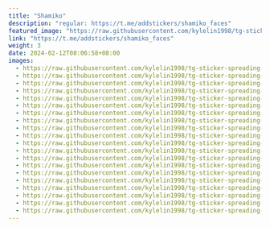 ```yaml
---
title: "Shamiko"
description: "regular: https://t.me/addstickers/shamiko_faces"
featured_image: "https://raw.githubusercontent.com/kylelin1998/tg-sticker-spreading-worldwide-images/main/img/a868e676-3648-4b9d-975d-a3682ecce0c5.jpg"
link: "https://t.me/addstickers/shamiko_faces"
weight: 3
date: 2024-02-12T08:06:58+08:00
images:
  - https://raw.githubusercontent.com/kylelin1998/tg-sticker-spreading-worldwide-images/main/img/a868e676-3648-4b9d-975d-a3682ecce0c5.jpg
  - https://raw.githubusercontent.com/kylelin1998/tg-sticker-spreading-worldwide-images/main/img/cb33fa7d-925a-4afc-8203-60e7034a6c8b.jpg
  - https://raw.githubusercontent.com/kylelin1998/tg-sticker-spreading-worldwide-images/main/img/2fe28c14-cc7c-49cd-9332-fe7f551afa25.jpg
  - https://raw.githubusercontent.com/kylelin1998/tg-sticker-spreading-worldwide-images/main/img/5c0958f6-7e16-44e2-a10f-eb174cd33df1.jpg
  - https://raw.githubusercontent.com/kylelin1998/tg-sticker-spreading-worldwide-images/main/img/a9cc4c89-ad8f-4247-bef7-97d35509438a.jpg
  - https://raw.githubusercontent.com/kylelin1998/tg-sticker-spreading-worldwide-images/main/img/33240376-a4c0-4fc6-af1b-6b3d996023e1.jpg
  - https://raw.githubusercontent.com/kylelin1998/tg-sticker-spreading-worldwide-images/main/img/5d3ef2fd-5de4-401d-b968-d4eaa381ac3a.jpg
  - https://raw.githubusercontent.com/kylelin1998/tg-sticker-spreading-worldwide-images/main/img/32fbd1a8-a782-491d-a4e3-c00c1ee645bd.jpg
  - https://raw.githubusercontent.com/kylelin1998/tg-sticker-spreading-worldwide-images/main/img/c8de2be4-e1c2-442e-9f35-1687082d5515.jpg
  - https://raw.githubusercontent.com/kylelin1998/tg-sticker-spreading-worldwide-images/main/img/ec2051a1-49c6-487d-9020-32a4c85024c2.jpg
  - https://raw.githubusercontent.com/kylelin1998/tg-sticker-spreading-worldwide-images/main/img/459539ff-54e1-4da1-9afc-c41934b1f01c.jpg
  - https://raw.githubusercontent.com/kylelin1998/tg-sticker-spreading-worldwide-images/main/img/a12629b6-b587-4c38-ba63-ea2a81bcfcba.jpg
  - https://raw.githubusercontent.com/kylelin1998/tg-sticker-spreading-worldwide-images/main/img/71becd7d-0dbf-4c32-85e6-9f867856677e.jpg
  - https://raw.githubusercontent.com/kylelin1998/tg-sticker-spreading-worldwide-images/main/img/7e1769f1-2d13-4fbd-b4b5-5f72bc6aaea1.jpg
  - https://raw.githubusercontent.com/kylelin1998/tg-sticker-spreading-worldwide-images/main/img/744f3985-2919-46dc-a23a-1c72c4b29eab.jpg
  - https://raw.githubusercontent.com/kylelin1998/tg-sticker-spreading-worldwide-images/main/img/17b4c266-8971-49a9-864f-da14bdc1f843.jpg
  - https://raw.githubusercontent.com/kylelin1998/tg-sticker-spreading-worldwide-images/main/img/43c415a1-8401-4c20-9f88-1c869df9f993.jpg
  - https://raw.githubusercontent.com/kylelin1998/tg-sticker-spreading-worldwide-images/main/img/9ec7cde5-665f-44ac-8699-11bd888943ed.jpg
  - https://raw.githubusercontent.com/kylelin1998/tg-sticker-spreading-worldwide-images/main/img/cfc7ace0-50f8-4ee9-809f-a2b1f308eb32.jpg
  - https://raw.githubusercontent.com/kylelin1998/tg-sticker-spreading-worldwide-images/main/img/66a67690-446c-432e-9787-c356448dac39.jpg
---
```

